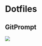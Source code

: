 # Dotfiles
## GitPrompt
<img src="https://user-images.githubusercontent.com/30142553/132901678-f8c6e5d1-8e52-4cb5-8341-617583336146.gif">
